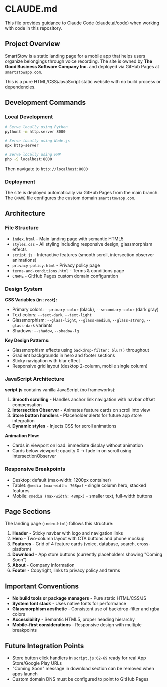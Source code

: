 # CLAUDE.md

This file provides guidance to Claude Code (claude.ai/code) when working with code in this repository.

## Project Overview

SmartStow is a static landing page for a mobile app that helps users organize belongings through voice recording. The site is owned by **The Good Business Software Company Inc.** and deployed via GitHub Pages at `smartstowapp.com`.

This is a pure HTML/CSS/JavaScript static website with no build process or dependencies.

## Development Commands

### Local Development
```bash
# Serve locally using Python
python3 -m http.server 8000

# Serve locally using Node.js
npx http-server

# Serve locally using PHP
php -S localhost:8000
```

Then navigate to `http://localhost:8000`

### Deployment
The site is deployed automatically via GitHub Pages from the main branch. The `CNAME` file configures the custom domain `smartstowapp.com`.

## Architecture

### File Structure
- `index.html` - Main landing page with semantic HTML5
- `styles.css` - All styling including responsive design, glassmorphism effects
- `script.js` - Interactive features (smooth scroll, intersection observer animations)
- `privacy-policy.html` - Privacy policy page
- `terms-and-conditions.html` - Terms & conditions page
- `CNAME` - GitHub Pages custom domain configuration

### Design System

**CSS Variables (in `:root`):**
- Primary colors: `--primary-color` (black), `--secondary-color` (dark gray)
- Text colors: `--text-dark`, `--text-light`
- Glassmorphism: `--glass-light`, `--glass-medium`, `--glass-strong`, `--glass-dark` variants
- Shadows: `--shadow`, `--shadow-lg`

**Key Design Patterns:**
- Glassmorphism effects using `backdrop-filter: blur()` throughout
- Gradient backgrounds in hero and footer sections
- Sticky navigation with blur effect
- Responsive grid layout (desktop 2-column, mobile single column)

### JavaScript Architecture

**script.js** contains vanilla JavaScript (no frameworks):
1. **Smooth scrolling** - Handles anchor link navigation with navbar offset compensation
2. **Intersection Observer** - Animates feature cards on scroll into view
3. **Store button handlers** - Placeholder alerts for future app store integration
4. **Dynamic styles** - Injects CSS for scroll animations

**Animation Flow:**
- Cards in viewport on load: immediate display without animation
- Cards below viewport: opacity 0 → fade in on scroll using IntersectionObserver

### Responsive Breakpoints
- Desktop: default (max-width: 1200px container)
- Tablet: `@media (max-width: 768px)` - single column hero, stacked features
- Mobile: `@media (max-width: 480px)` - smaller text, full-width buttons

## Page Sections

The landing page (`index.html`) follows this structure:
1. **Header** - Sticky navbar with logo and navigation links
2. **Hero** - Two-column layout with CTA buttons and phone mockup
3. **Features** - Grid of 4 feature cards (voice, database, search, cross-platform)
4. **Download** - App store buttons (currently placeholders showing "Coming Soon")
5. **About** - Company information
6. **Footer** - Copyright, links to privacy policy and terms

## Important Conventions

- **No build tools or package managers** - Pure static HTML/CSS/JS
- **System font stack** - Uses native fonts for performance
- **Glassmorphism aesthetic** - Consistent use of backdrop-filter and rgba colors
- **Accessibility** - Semantic HTML5, proper heading hierarchy
- **Mobile-first considerations** - Responsive design with multiple breakpoints

## Future Integration Points

- Store button click handlers in `script.js:62-69` ready for real App Store/Google Play URLs
- "Coming Soon" message in download section can be removed when apps launch
- Custom domain DNS must be configured to point to GitHub Pages
